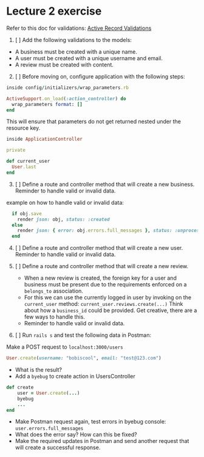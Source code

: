 # Lecture 2 exercise

Refer to this doc for validations: [Active Record Validations](https://guides.rubyonrails.org/active_record_validations.html)


1. [ ] Add the following validations to the models:

- A business must be created with a unique name.
- A user must be created with a unique username and email.
- A review must be created with content.

2. [ ] Before moving on, configure application with the following steps:

```rb
inside config/initializers/wrap_parameters.rb

ActiveSupport.on_load(:action_controller) do
  wrap_parameters format: []
end
```

This will ensure that parameters do not get returned nested under the resource key.

```rb
inside ApplicationController

private

def current_user
  User.last
end
```
3. [ ] Define a route and controller method that will create a new business. Reminder to handle valid or invalid data. 

example on how to handle valid or invalid data:

```rb
  if obj.save
    render json: obj, status: :created
  else
    render json: { error: obj.errors.full_messages }, status: :unprocessable_entity
  end
```
4. [ ] Define a route and controller method that will create a new user. Reminder to handle valid or invalid data.

5. [ ] Define a route and controller method that will create a new review. 
    - When a new review is created, the foreign key for a user and business must be present due to the requirements enforced on a `belongs_to` association. 
    - For this we can use the currently logged in user by invoking on the `current_user` method: `current_user.reviews.create(...)` Think about how a `business_id` could be provided. Get creative, there are a few ways to handle this. 
    - Reminder to handle valid or invalid data.

6. [ ] Run `rails s` and test the following data in Postman:

Make a POST request to `localhost:3000/users`
```rb 
User.create(username: "bobiscool", email: "test@123.com")
```

- What is the result? 
- Add a `byebug` to create action in UsersController
```rb
def create
    user = User.create(...)
    byebug
    ...
end
```
- Make Postman request again, test errors in byebug console: `user.errors.full_messages`
- What does the error say? How can this be fixed? 
- Make the required updates in Postman and send another request that will create a successful response.